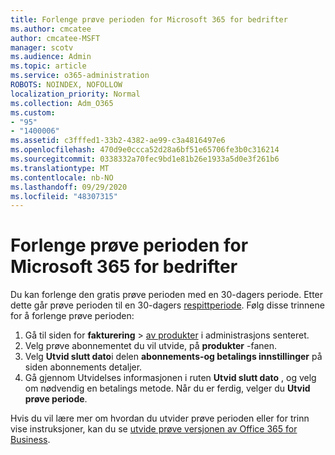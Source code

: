 ```yaml
---
title: Forlenge prøve perioden for Microsoft 365 for bedrifter
ms.author: cmcatee
author: cmcatee-MSFT
manager: scotv
ms.audience: Admin
ms.topic: article
ms.service: o365-administration
ROBOTS: NOINDEX, NOFOLLOW
localization_priority: Normal
ms.collection: Adm_O365
ms.custom:
- "95"
- "1400006"
ms.assetid: c3fffed1-33b2-4382-ae99-c3a4816497e6
ms.openlocfilehash: 470d9e0ccca52d28a6bf51e65706fe3b0c316214
ms.sourcegitcommit: 0338332a70fec9bd1e81b26e1933a5d0e3f261b6
ms.translationtype: MT
ms.contentlocale: nb-NO
ms.lasthandoff: 09/29/2020
ms.locfileid: "48307315"
---
```

# <a name="extend-your-trial-for-microsoft-365-for-business"></a>Forlenge prøve perioden for Microsoft 365 for bedrifter

Du kan forlenge den gratis prøve perioden med en 30-dagers periode. Etter dette går prøve perioden til en 30-dagers [respittperiode](https://docs.microsoft.com/alchemyinsights/grace-period-for-microsoft-365-free-trial). Følg disse trinnene for å forlenge prøve perioden:
  
1. Gå til siden for **fakturering** \> [av produkter](https://go.microsoft.com/fwlink/p/?linkid=842054) i administrasjons senteret.
2. Velg prøve abonnementet du vil utvide, på **produkter** -fanen.
3. Velg **Utvid slutt dato**i delen **abonnements-og betalings innstillinger** på siden abonnements detaljer.
4. Gå gjennom Utvidelses informasjonen i ruten **Utvid slutt dato** , og velg om nødvendig en betalings metode. Når du er ferdig, velger du **Utvid prøve periode**.

Hvis du vil lære mer om hvordan du utvider prøve perioden eller for trinn vise instruksjoner, kan du se [utvide prøve versjonen av Office 365 for Business](https://docs.microsoft.com/microsoft-365/commerce/extend-your-trial).